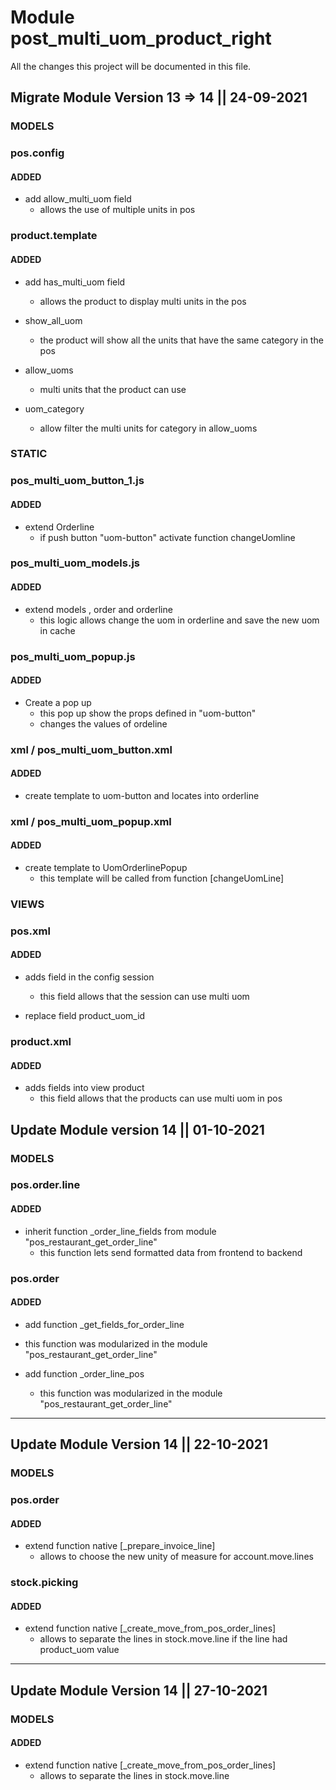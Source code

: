 # Module post_multi_uom_product_right
All the changes this project will be documented in this file.

## Migrate Module Version 13 => 14 || 24-09-2021

### MODELS

### pos.config

#### ADDED

- add allow_multi_uom field
  - allows the use of multiple units in pos

### product.template

#### ADDED
 
- add has_multi_uom field
  - allows the product to display multi units in the pos
  
- show_all_uom
  - the product will show all the units that have the same category in the pos

- allow_uoms
  - multi units that the product can use

- uom_category
  - allow filter the multi units for category in allow_uoms
  
### STATIC

### pos_multi_uom_button_1.js

#### ADDED
 
- extend Orderline
  - if push button "uom-button" activate function changeUomline

### pos_multi_uom_models.js

#### ADDED
 
- extend models , order and orderline
  - this logic allows change the uom in orderline and save the new uom
  in cache 
  
### pos_multi_uom_popup.js

#### ADDED
 
- Create a pop up 
  - this pop up show the props defined in "uom-button"
  - changes the values of ordeline

### xml / pos_multi_uom_button.xml

#### ADDED
 
- create template to uom-button and locates into orderline
  
### xml / pos_multi_uom_popup.xml

#### ADDED
 
- create template to UomOrderlinePopup 
  - this template will be called from function [changeUomLine]

### VIEWS

### pos.xml

#### ADDED

- adds field in the config session
  - this field allows that the session can use multi uom 
  
- replace field product_uom_id 

### product.xml

#### ADDED

- adds fields into view product
  - this field allows that the products can use multi uom in pos
  
## Update Module version 14 || 01-10-2021

### MODELS

### pos.order.line

#### ADDED

- inherit function _order_line_fields from module "pos_restaurant_get_order_line"
  - this function lets send formatted data from frontend to backend

### pos.order

#### ADDED

- add function _get_fields_for_order_line
 - this function was modularized in the module "pos_restaurant_get_order_line"

- add function _order_line_pos
  - this function was modularized in the module "pos_restaurant_get_order_line"

---------------------------------------------------------------------------------------------
## Update Module Version 14 || 22-10-2021

### MODELS

### pos.order

#### ADDED

- extend function native [_prepare_invoice_line]
  - allows to choose the new unity of measure for account.move.lines

### stock.picking

#### ADDED

- extend function native [_create_move_from_pos_order_lines]
  - allows to separate the lines in stock.move.line if the line had product_uom value

---------------------------------------------------------------------------------------------
## Update Module Version 14 || 27-10-2021

### MODELS

#### ADDED

- extend function native [_create_move_from_pos_order_lines]
  - allows to separate the lines in stock.move.line